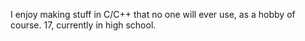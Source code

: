 I enjoy making stuff in C/C++ that no one will ever use, as a hobby of course. 17, currently in high school.
